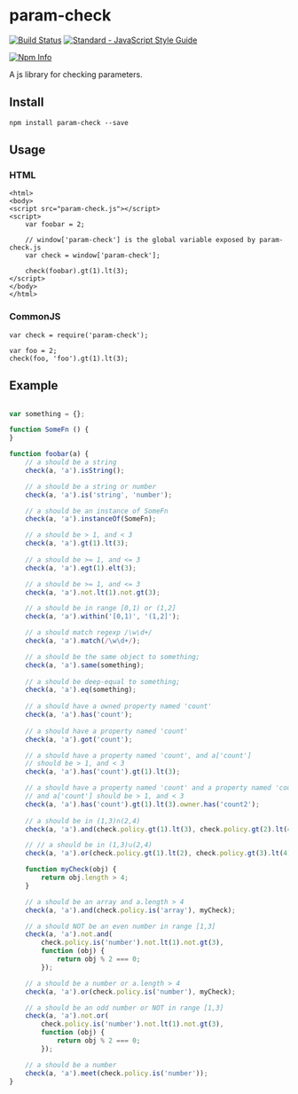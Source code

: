 # param-check

[![Build Status](https://travis-ci.org/yusangeng/param-check.svg?branch=master)](https://travis-ci.org/yusangeng/param-check) [![Standard - JavaScript Style Guide](https://img.shields.io/badge/code_style-standard-brightgreen.svg)](https://standardjs.com)

[![Npm Info](https://nodei.co/npm/param-check.png?compact=true)](https://www.npmjs.com/package/param-check)

A js library for checking parameters.

## Install

```
npm install param-check --save
```

## Usage

### HTML

```
<html>
<body>
<script src="param-check.js"></script>
<script>
	var foobar = 2;
	
	// window['param-check'] is the global variable exposed by param-check.js
	var check = window['param-check'];

	check(foobar).gt(1).lt(3);
</script>
</body>
</html>
```

### CommonJS

```
var check = require('param-check');

var foo = 2;
check(foo, 'foo').gt(1).lt(3);
```

## Example

```javascript

var something = {};

function SomeFn () {
}

function foobar(a) {
	// a should be a string
	check(a, 'a').isString();

	// a should be a string or number
	check(a, 'a').is('string', 'number');

	// a should be an instance of SomeFn
	check(a, 'a').instanceOf(SomeFn);

	// a should be > 1, and < 3
	check(a, 'a').gt(1).lt(3);
	
	// a should be >= 1, and <= 3
	check(a, 'a').egt(1).elt(3);

	// a should be >= 1, and <= 3
	check(a, 'a').not.lt(1).not.gt(3);

	// a should be in range [0,1) or (1,2]
	check(a, 'a').within('[0,1)', '(1,2]');

	// a should match regexp /\w\d+/
	check(a, 'a').match(/\w\d+/);

	// a should be the same object to something;
	check(a, 'a').same(something);
	
	// a should be deep-equal to something;
	check(a, 'a').eq(something);
	
	// a should have a owned property named 'count'
	check(a, 'a').has('count');
	
	// a should have a property named 'count'
	check(a, 'a').got('count');

	// a should have a property named 'count', and a['count']
	// should be > 1, and < 3
	check(a, 'a').has('count').gt(1).lt(3);

	// a should have a property named 'count' and a property named 'count2',
	// and a['count'] should be > 1, and < 3
	check(a, 'a').has('count').gt(1).lt(3).owner.has('count2');
	
	// a should be in (1,3)∩(2,4)
	check(a, 'a').and(check.policy.gt(1).lt(3), check.policy.gt(2).lt(4));

	// // a should be in (1,3)∪(2,4)
	check(a, 'a').or(check.policy.gt(1).lt(2), check.policy.gt(3).lt(4));

	function myCheck(obj) {
		return obj.length > 4;
	}

	// a should be an array and a.length > 4
	check(a, 'a').and(check.policy.is('array'), myCheck);

	// a should NOT be an even number in range [1,3]
	check(a, 'a').not.and(
		check.policy.is('number').not.lt(1).not.gt(3),
		function (obj) {
			return obj % 2 === 0;
		});

	// a should be a number or a.length > 4
	check(a, 'a').or(check.policy.is('number'), myCheck);

	// a should be an odd number or NOT in range [1,3]
	check(a, 'a').not.or(
		check.policy.is('number').not.lt(1).not.gt(3),
		function (obj) {
			return obj % 2 === 0;
		});

	// a should be a number
	check(a, 'a').meet(check.policy.is('number'));
}
```


